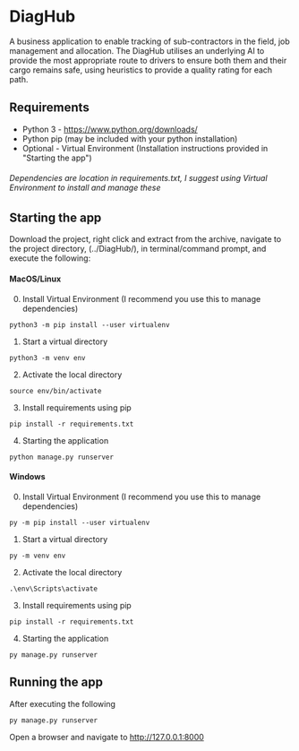 # DiagHub

A business application to enable tracking of sub-contractors in the field, job management and allocation. The DiagHub utilises an underlying AI to provide the most appropriate route to drivers to ensure both them and their cargo remains safe, using heuristics to provide a quality rating for each path.

## Requirements
* Python 3 - https://www.python.org/downloads/
* Python pip (may be included with your python installation)
* Optional - Virtual Environment (Installation instructions provided in "Starting the app")
###### Dependencies are location in requirements.txt, I suggest using Virtual Environment to install and manage these

## Starting the app
Download the project, right click and extract from the archive, navigate to the project directory, (../DiagHub/), in terminal/command prompt, and execute the following:

#### MacOS/Linux 

0. Install Virtual Environment (I recommend you use this to manage dependencies)
```
python3 -m pip install --user virtualenv
```

1. Start a virtual directory
```
python3 -m venv env
```

2. Activate the local directory
```
source env/bin/activate
```

3. Install requirements using pip
```
pip install -r requirements.txt
```

4. Starting the application
```
python manage.py runserver
```

#### Windows

0. Install Virtual Environment (I recommend you use this to manage dependencies)
```
py -m pip install --user virtualenv
```

1. Start a virtual directory
```
py -m venv env
```

2. Activate the local directory
```
.\env\Scripts\activate
```

3. Install requirements using pip
```
pip install -r requirements.txt
```

4. Starting the application
```
py manage.py runserver
```

## Running the app

After executing the following
```
py manage.py runserver
```

Open a browser and navigate to http://127.0.0.1:8000
